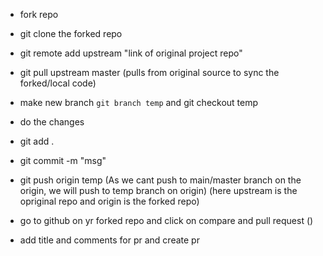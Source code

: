 - fork repo
- git clone the forked repo
- git remote add upstream "link of original project repo"
- git pull upstream master (pulls from original source to sync the forked/local code)

- make new branch `git branch temp` and git checkout temp
- do the changes
- git add .
- git commit -m "msg"
- git push origin temp (As we cant push to main/master branch on the origin, we will push to temp branch on origin) (here upstream is the opriginal repo and origin is the forked repo)
- go to github on yr forked repo and click on compare and pull request ()
- add title and comments for pr and create pr